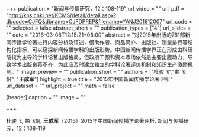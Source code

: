 +++
publication = "新闻与传播研究，12：108-119"
url_video = ""
url_pdf = "http://kns.cnki.net/KCMS/detail/detail.aspx?dbcode=CJFQ&dbname=CJFDPREP&filename=YANJ201612007"
url_code = ""
selected = false
abstract_short = ""
publication_types = ["4"]
url_slides = ""
date = "2016-03-08T12:15:21+08:00"
abstract = "对2015年出版的761部新闻传播学论著进行内容分析及评述，借助作者、商品简介、出版社、销量排行等结构化指标，可以窥探新闻传播学科的出版形势。中国新闻传播学界正在形成由科研院校为主导的学科论著出版格局，但政府干预和资本市场依然是主要出版动力，导致学术出版良莠不齐，为此应及时建立独立的学科论著评价机制和知识生产激励机制。"
image_preview = ""
publication_short = ""
authors = ["杜骏飞","曲飞帆", "**王成军**"]
highlight = true
title = "2015年中国新闻传播学论著评析"
url_dataset = ""
url_project = ""
math = false

[header]
  caption = ""
  image = ""

+++


杜骏飞, 曲飞帆, **王成军**（2016）2015年中国新闻传播学论著评析. 新闻与传播研究，12：108-119
